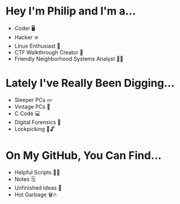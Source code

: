 # Hey I'm Philip and I'm a...
- Coder 🖥️
- Hacker ☣️
- Linux Enthusiast 🐧
- CTF Walkthrough Creator 🎥
- Friendly Neighborhood Systems Analyst 👨‍🔧

# Lately I've Really Been Digging...
- Sleeper PCs 💤
- Vintage PCs 💾
- C Code 💻
- Digital Forensics 🔎
- Lockpicking 🔑🔓

# On My GitHub, You Can Find...
- Helpful Scripts 📃✅
- Notes 🗒️
- Unfinished Ideas 🤔
- Hot Garbage 🗑️🔥

<!---
Philip-Otter/Philip-Otter is a ✨ special ✨ repository because its `README.md` (this file) appears on your GitHub profile.
You can click the Preview link to take a look at your changes.
--->
